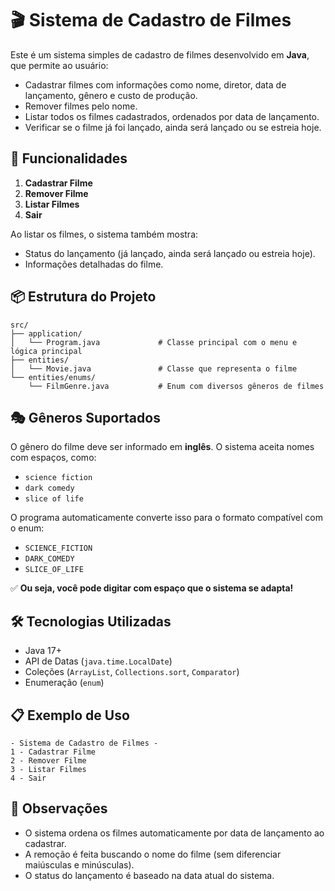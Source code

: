 # 🎬 Sistema de Cadastro de Filmes

Este é um sistema simples de cadastro de filmes desenvolvido em **Java**, que permite ao usuário:

- Cadastrar filmes com informações como nome, diretor, data de lançamento, gênero e custo de produção.
- Remover filmes pelo nome.
- Listar todos os filmes cadastrados, ordenados por data de lançamento.
- Verificar se o filme já foi lançado, ainda será lançado ou se estreia hoje.

## 🧾 Funcionalidades

1. **Cadastrar Filme**
2. **Remover Filme**
3. **Listar Filmes**
4. **Sair**

Ao listar os filmes, o sistema também mostra:
- Status do lançamento (já lançado, ainda será lançado ou estreia hoje).
- Informações detalhadas do filme.

## 📦 Estrutura do Projeto

```
src/
├── application/
│   └── Program.java             # Classe principal com o menu e lógica principal
├── entities/
│   └── Movie.java               # Classe que representa o filme
└── entities/enums/
    └── FilmGenre.java           # Enum com diversos gêneros de filmes
```

## 🎭 Gêneros Suportados

O gênero do filme deve ser informado em **inglês**. O sistema aceita nomes com espaços, como:

- `science fiction`
- `dark comedy`
- `slice of life`

O programa automaticamente converte isso para o formato compatível com o enum:
- `SCIENCE_FICTION`
- `DARK_COMEDY`
- `SLICE_OF_LIFE`

✅ **Ou seja, você pode digitar com espaço que o sistema se adapta!**

## 🛠️ Tecnologias Utilizadas

- Java 17+
- API de Datas (`java.time.LocalDate`)
- Coleções (`ArrayList`, `Collections.sort`, `Comparator`)
- Enumeração (`enum`)

## 📋 Exemplo de Uso

```
- Sistema de Cadastro de Filmes -
1 - Cadastrar Filme
2 - Remover Filme
3 - Listar Filmes
4 - Sair
```

## 📌 Observações

- O sistema ordena os filmes automaticamente por data de lançamento ao cadastrar.
- A remoção é feita buscando o nome do filme (sem diferenciar maiúsculas e minúsculas).
- O status do lançamento é baseado na data atual do sistema.
